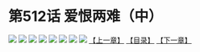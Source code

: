 # 第512话 爱恨两难（中）
![](https://mhpic.xiaomingtaiji.net/comic/D/斗破苍穹拆分版/512话/1.jpg-zymk.middle.webp)
![](https://mhpic.xiaomingtaiji.net/comic/D/斗破苍穹拆分版/512话/2.jpg-zymk.middle.webp)
![](https://mhpic.xiaomingtaiji.net/comic/D/斗破苍穹拆分版/512话/3.jpg-zymk.middle.webp)
![](https://mhpic.xiaomingtaiji.net/comic/D/斗破苍穹拆分版/512话/4.jpg-zymk.middle.webp)
![](https://mhpic.xiaomingtaiji.net/comic/D/斗破苍穹拆分版/512话/5.jpg-zymk.middle.webp)
![](https://mhpic.xiaomingtaiji.net/comic/D/斗破苍穹拆分版/512话/6.jpg-zymk.middle.webp)
![](https://mhpic.xiaomingtaiji.net/comic/D/斗破苍穹拆分版/512话/7.jpg-zymk.middle.webp)
![](https://mhpic.xiaomingtaiji.net/comic/D/斗破苍穹拆分版/512话/8.jpg-zymk.middle.webp)
[【上一章】](./511.md)
[【目录】](./README.md)
[【下一章】](./513.md)
